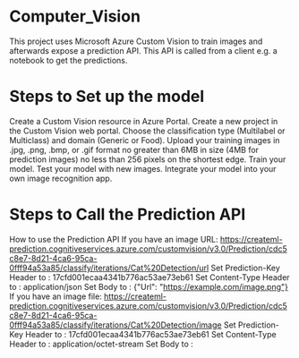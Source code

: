 # Computer_Vision
This project uses Microsoft Azure Custom Vision to train images and afterwards expose a prediction API. This API is called from a client e.g. a notebook to get the predictions.

# Steps to Set up the model
Create a Custom Vision resource in Azure Portal.
Create a new project in the Custom Vision web portal.
Choose the classification type (Multilabel or Multiclass) and domain (Generic or Food).
Upload your training images in .jpg, .png, .bmp, or .gif format no greater than 6MB in size (4MB for prediction images) no less than 256 pixels on the shortest edge.
Train your model.
Test your model with new images.
Integrate your model into your own image recognition app.

# Steps to Call the Prediction API

How to use the Prediction API
If you have an image URL:
https://createml-prediction.cognitiveservices.azure.com/customvision/v3.0/Prediction/cdc5c8e7-8d21-4ca6-95ca-0fff94a53a85/classify/iterations/Cat%20Detection/url
Set Prediction-Key Header to : 17cfd001ecaa4341b776ac53ae73eb61
Set Content-Type Header to : application/json
Set Body to : {"Url": "https://example.com/image.png"}
If you have an image file:
https://createml-prediction.cognitiveservices.azure.com/customvision/v3.0/Prediction/cdc5c8e7-8d21-4ca6-95ca-0fff94a53a85/classify/iterations/Cat%20Detection/image
Set Prediction-Key Header to : 17cfd001ecaa4341b776ac53ae73eb61
Set Content-Type Header to : application/octet-stream
Set Body to : <image file>


